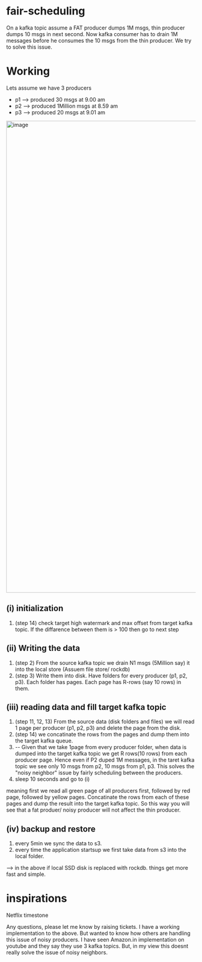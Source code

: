 # fair-scheduling
On a kafka topic assume a FAT producer dumps 1M msgs, thin producer dumps 10 msgs in next second. Now kafka consumer has to drain 1M messages before he consumes the 10 msgs from the thin producer. We try to solve this issue.


# Working

Lets assume we have 3 producers
- p1 --> produced 30 msgs at 9.00 am
- p2 --> produced 1Million msgs at 8.59 am
- p3 --> produced 20 msgs at 9.01 am

<img width="1255" alt="image" src="https://github.com/ravieze/fairscheduling/assets/5900517/ae2c7636-4fce-4e4d-b74b-273ea355197d">

## (i) initialization
1. (step 14) check target high watermark and max offset from target kafka topic. If the diffarence between them is > 100 then go to next step

## (ii) Writing the data 
1. (step 2) From the source kafka topic we drain N1 msgs (5Million say) it into the local store (Assuem file store/ rockdb)
2. (step 3) Write them into disk. Have folders for every producer (p1, p2, p3). Each folder has pages. Each page has R-rows (say 10 rows)  in them.

## (iii) reading data and fill target kafka topic
1. (step 11, 12, 13) From the source data (disk folders and files) we will read 1 page per producer (p1, p2, p3) and delete the page from the disk.
2. (step 14) we concatinate the rows from the pages and dump them into the target kafka queue.
3. -- Given that we take 1page from every producer folder, when data is dumped into the target kafka topic we get R rows(10 rows) from each producer page. Hence even if P2 duped 1M messages, in the taret kafka topic we see only 10 msgs from p2, 10 msgs from p1, p3. This solves the "noisy neighbor" issue by fairly scheduling between the producers. 
4. sleep 10 seconds and go to (i)

meaning first we read all green page of all producers first, followed by red page, followed by yellow pages. Concatinate the rows from each of these pages and dump the result into the target kafka topic. So this way you will see that a fat produer/ noisy producer will not affect the thin producer.

## (iv) backup and restore
1. every 5min we sync the data to s3.
2. every time the application startsup we first take data from s3 into the local folder. 

--> in the above if local SSD disk is replaced with rockdb. things get more fast and simple.

# inspirations
Netflix timestone

Any questions, please let me know by raising tickets. I have a working implementation to the above. But wanted to know how others are handling this issue of noisy producers. I have seen Amazon.in implementation on youtube and they say they use 3 kafka topics. But, in my view this doesnt really solve the issue of noisy neighbors. 
